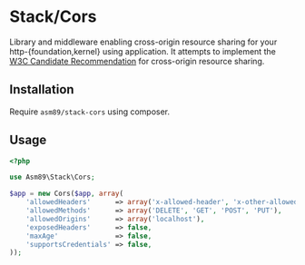 # Stack/Cors

Library and middleware enabling cross-origin resource sharing for your
http-{foundation,kernel} using application. It attempts to implement the
[W3C Candidate Recommendation] for cross-origin resource sharing.

[W3C Candidate Recommendation]: http://www.w3.org/TR/cors/

## Installation

Require `asm89/stack-cors` using composer.

## Usage

```php
<?php

use Asm89\Stack\Cors;

$app = new Cors($app, array(
    'allowedHeaders'      => array('x-allowed-header', 'x-other-allowed-header'),
    'allowedMethods'      => array('DELETE', 'GET', 'POST', 'PUT'),
    'allowedOrigins'      => array('localhost'),
    'exposedHeaders'      => false,
    'maxAge'              => false,
    'supportsCredentials' => false,
));
```
